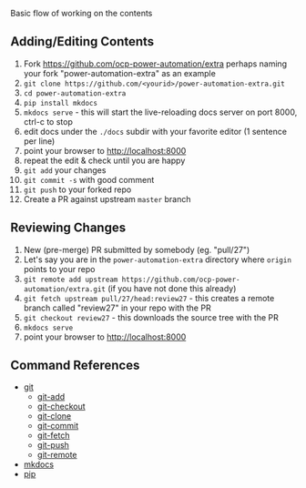Basic flow of working on the contents

## Adding/Editing Contents

1. Fork <https://github.com/ocp-power-automation/extra> perhaps naming your fork "power-automation-extra" as an example
1. `git clone https://github.com/<yourid>/power-automation-extra.git`
1. `cd power-automation-extra`
1. `pip install mkdocs`
1. `mkdocs serve` - this will start the live-reloading docs server on port 8000, ctrl-c to stop
1. edit docs under the `./docs` subdir with your favorite editor (1 sentence per line)
1. point your browser to <http://localhost:8000>
1. repeat the edit & check until you are happy
1. `git add` your changes
1. `git commit -s` with good comment
1. `git push` to your forked repo
1. Create a PR against upstream `master` branch

## Reviewing Changes

1. New (pre-merge) PR submitted by somebody (eg. "pull/27")
1. Let's say you are in the `power-automation-extra` directory where `origin` points to your repo
1. `git remote add upstream https://github.com/ocp-power-automation/extra.git` (if you have not done this already)
1. `git fetch upstream pull/27/head:review27` - this creates a remote branch called "review27" in your repo with the PR
1. `git checkout review27` - this downloads the source tree with the PR
1. `mkdocs serve`
1. point your browser to <http://localhost:8000>

## Command References

* [git](https://git-scm.com/docs)
    * [git-add](https://git-scm.com/docs/git-add)
    * [git-checkout](https://git-scm.com/docs/git-checkout)
    * [git-clone](https://git-scm.com/docs/git-clone)
    * [git-commit](https://git-scm.com/docs/git-commit)
    * [git-fetch](https://git-scm.com/docs/git-fetch)
    * [git-push](https://git-scm.com/docs/git-push)
    * [git-remote](https://git-scm.com/docs/git-remote)
* [mkdocs](https://www.mkdocs.org)
* [pip](https://pip.pypa.io/en/stable/user_guide/)
